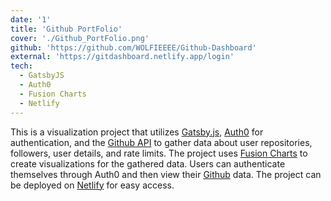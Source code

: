 ```yaml
---
date: '1'
title: 'Github PortFolio'
cover: './Github_PortFolio.png'
github: 'https://github.com/WOLFIEEEE/Github-Dashboard'
external: 'https://gitdashboard.netlify.app/login'
tech:
  - GatsbyJS
  - Auth0
  - Fusion Charts
  - Netlify
---
```


This is a visualization project that utilizes [Gatsby.js](https://www.gatsbyjs.com/), [Auth0](https://auth0.com/) for authentication, and the [Github API](https://docs.github.com/en/rest) to gather data about user repositories, followers, user details, and rate limits. The project uses [Fusion Charts](https://www.fusioncharts.com/) to create visualizations for the gathered data. Users can authenticate themselves through Auth0 and then view their [Github](https://github.com/WOLFIEEEE) data. The project can be deployed on [Netlify](https://www.netlify.com/) for easy access.
